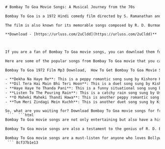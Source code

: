```html 
# Bombay To Goa Movie Songs: A Musical Journey from the 70s
 
Bombay To Goa is a 1972 Hindi comedy film directed by S. Ramanathan and starring Amitabh Bachchan, Aruna Irani, Mehmood, Shatrughan Sinha and others. The film is a remake of the 1966 Tamil film Madras to Pondicherry and follows the hilarious adventures of a group of passengers on a bus from Bombay to Goa.
 
The film is also known for its memorable songs composed by R. D. Burman and written by Rajendra Krishan. The songs range from peppy romantic numbers to catchy rain songs to funny situational songs. The songs are sung by some of the legendary singers of Bollywood such as Kishore Kumar, Lata Mangeshkar, Asha Bhosle and Usha Iyer.
 
**Download - [https://urluss.com/2uCldd](https://urluss.com/2uCldd)**


 
If you are a fan of Bombay To Goa movie songs, you can download them for free from various online platforms such as YouTube, Pagalsong, Wynk Music and Bollywood Hungama. You can also listen to them online and enjoy the musical journey from the 70s.
 
Here are some of the popular songs from Bombay To Goa movie that you can download for free:
 
Bombay To Goa 1972 Film Mp3 Download,  How To Get Bombay To Goa Movie Songs For Free,  Bombay To Goa Old Hindi Movie Songs Download,  Best Sites To Download Bombay To Goa Songs,  Bombay To Goa Full Movie Songs Free Mp3,  Listen To Bombay To Goa Movie Songs Online,  Bombay To Goa Movie All Songs Download Zip File,  Bombay To Goa Amitabh Bachchan Movie Songs Download,  Bombay To Goa Movie Songs Lyrics And Video,  Bombay To Goa Movie Songs Ringtone Download,  Bombay To Goa Movie Songs Remix Download,  Bombay To Goa Movie Songs Karaoke Download,  Bombay To Goa Movie Songs Instrumental Download,  Bombay To Goa Movie Songs 320kbps Download,  Bombay To Goa Movie Songs 128kbps Download,  Bombay To Goa Movie Songs HD Quality Download,  Bombay To Goa Movie Songs Pagalworld Download,  Bombay To Goa Movie Songs Gaana Download,  Bombay To Goa Movie Songs Spotify Download,  Bombay To Goa Movie Songs JioSaavn Download,  Bombay To Goa Movie Songs Wynk Music Download,  Bombay To Goa Movie Songs Hungama Download,  Bombay To Goa Movie Songs Amazon Music Download,  Bombay To Goa Movie Songs Apple Music Download,  Bombay To Goa Movie Songs YouTube Music Download,  Bombay To Goa Movie Songs SoundCloud Download,  Bombay To Goa Movie Songs Dailymotion Download,  Bombay To Goa Movie Songs Vimeo Download,  Bombay To Goa Movie Songs Facebook Watch Download,  Bombay To Goa Movie Songs Instagram Reels Download,  Bombay To Goa Movie Songs TikTok Download,  Bombay To Goa Movie Songs MX Player Download,  Bombay To Goa Movie Songs Hotstar Download,  Bombay To Goa Movie Songs Netflix Download,  Bombay To Goa Movie Songs Prime Video Download,  Bombay To Goa Movie Songs Zee5 Download,  Bombay To Goa Movie Songs SonyLIV Download,  Bombay To Goa Movie Songs Voot Download,  Bombay To Goa Movie Songs AltBalaji Download,  Bombay To Goa Movie Songs Eros Now Download,  Bombay To Goa Journey Comedy Scenes Free Download,  How To Watch Bombay To Goa Full Movie Online For Free,  Reviews And Ratings Of Bombay To Goa Movie ,  Cast And Crew Of Bombay To Ga Film ,  Trivia And Facts About Bombay to goa movie ,  Box Office Collection Of bombay to goa movie ,  Awards And Nominations Of bombay to goa movie ,  Similar Movies Like bombay to goa ,  Where Was bombay to goa movie Shot ,  How Long Is bombay to goa movie
 
- **Dekha Na Haye Re**: This is a peppy romantic song sung by Kishore Kumar and picturised on Amitabh Bachchan and Aruna Irani. The song has a catchy tune and lyrics that express the love and attraction between the two characters.
- **Dil Tera Hai Main Bhi Teri Hoon**: This is a duet song sung by Kishore Kumar and Lata Mangeshkar and picturised on Amitabh Bachchan and Aruna Irani. The song has a melodious tune and lyrics that convey the mutual feelings of love and commitment between the two characters.
- **Haye Haye Ye Thanda Pani**: This is a funny situational song sung by Asha Bhosle and picturised on Mehmood and others. The song has a humorous tune and lyrics that describe the plight of the passengers who have to drink cold water in the hot weather.
- **Listen To The Pouring Rain**: This is a catchy rain song sung by Usha Iyer and picturised on Amitabh Bachchan and others. The song has an upbeat tune and lyrics that celebrate the joy of rain and life.
- **O Maheki Maheki Thandi Hawa**: This is another peppy romantic song sung by Kishore Kumar and picturised on Amitabh Bachchan and Aruna Irani. The song has a pleasant tune and lyrics that praise the beauty of nature and love.
- **Tum Meri Zindagi Mein Kuchh**: This is another duet song sung by Kishore Kumar and Lata Mangeshkar and picturised on Amitabh Bachchan and Aruna Irani. The song has a soothing tune and lyrics that express the gratitude and devotion of the two characters towards each other.

So, what are you waiting for? Download Bombay To Goa movie songs for free and enjoy the musical journey from the 70s.
 ```  ```html 
Bombay To Goa movie songs are not only entertaining but also have a historical significance. The film was released in 1972, a year that marked the end of the Indo-Pakistani War of 1971 and the birth of Bangladesh. The film also reflected the changing social and cultural scenario of India in the 70s. The film showcased the diversity and unity of India through its characters, who belonged to different regions, religions and backgrounds. The film also portrayed the emerging youth culture and the influence of western music and fashion on Indian cinema.
 
Bombay To Goa movie songs are also a testament to the genius of R. D. Burman, who was one of the most influential and innovative music composers of Bollywood. He experimented with various genres, instruments and styles to create a unique sound that appealed to the masses as well as the critics. He also collaborated with some of the best lyricists and singers of his time to create some of the most memorable songs of Hindi cinema. He is widely regarded as one of the greatest music composers of all time.
 
Bombay To Goa movie songs are a must-listen for anyone who loves Bollywood music. They are a perfect blend of melody, rhythm, humour and romance. They are also a great way to relive the nostalgia and charm of the 70s. So, download Bombay To Goa movie songs for free and enjoy the musical journey from the 70s.
 ``` 8cf37b1e13
 
